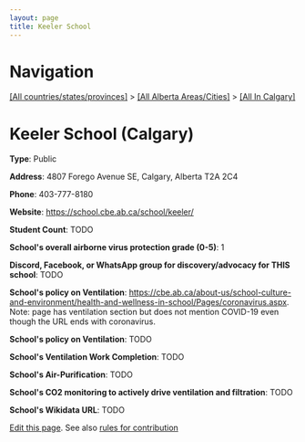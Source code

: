 ```yaml
---
layout: page
title: Keeler School
---
```

# Navigation

[[All countries/states/provinces]](../../..) > [[All Alberta Areas/Cities]](../..) > [[All In Calgary]](..)

# Keeler School (Calgary)

**Type**: Public

**Address**: 4807 Forego Avenue SE, Calgary, Alberta T2A 2C4

**Phone**: 403-777-8180

**Website**: <https://school.cbe.ab.ca/school/keeler/>

**Student Count**: TODO

**School's overall airborne virus protection grade (0-5)**: 1

**Discord, Facebook, or WhatsApp group for discovery/advocacy for THIS school**: TODO

**School's policy on Ventilation**: <https://cbe.ab.ca/about-us/school-culture-and-environment/health-and-wellness-in-school/Pages/coronavirus.aspx>. Note: page has ventilation section but does not mention COVID-19 even though the URL ends with coronavirus.

**School's policy on Ventilation**: TODO

**School's Ventilation Work Completion**: TODO

**School's Air-Purification**: TODO

**School's CO2 monitoring to actively drive ventilation and filtration**: TODO

**School's Wikidata URL**: TODO


[Edit this page](https://github.com/ventilate-schools/AB/edit/main/./Calgary/Keeler_School.md). See also [rules for contribution](../../../contribution-rules/)